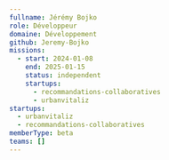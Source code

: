 ```yaml
---
fullname: Jérémy Bojko
role: Développeur
domaine: Développement
github: Jeremy-Bojko
missions:
  - start: 2024-01-08
    end: 2025-01-15
    status: independent
    startups:
      - recommandations-collaboratives
      - urbanvitaliz
startups:
  - urbanvitaliz
  - recommandations-collaboratives
memberType: beta
teams: []
---
```

